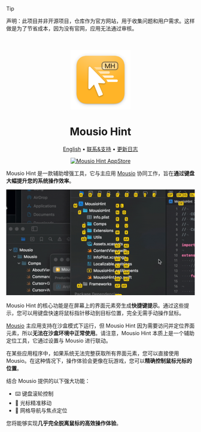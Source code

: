 <!--idoc:ignore:start-->
> [!TIP]
> 声明：此项目并非开源项目，仓库作为官方网站，用于收集问题和用户需求。这样做是为了节省成本，因为没有官网，应用无法通过审核。
<!--idoc:ignore:end-->

<div align="center">
  <br />
  <br />
  <img src="./assets/logo.png" width="160" height="160">
  <h1>
    Mousio Hint
  </h1>
  <!--rehype:style=border: 0;-->
  <p>
    <a href="./README.md">English</a> • 
    <a target="_blank" href="https://github.com/jaywcjlove/mousio/issues/new?template=bug_report_cn.yml">联系&支持</a> • 
    <a href="./CHANGELOG.zh.md">更新日志</a>
  </p>
  <p>
    <a target="_blank" href="https://github.com/jaywcjlove/mousio-hint/releases/latest/" title="Mousio Hint for macOS">
      <img alt="Mousio Hint AppStore" src="https://jaywcjlove.github.io/sb/download/apple-download.svg" height="51">
    </a>
  </p>
</div>

Mousio Hint 是一款辅助增强工具，它与主应用 [Mousio](https://apps.apple.com/app/Mousio/6746747327) 协同工作，旨在**通过键盘大幅提升您的系统操作效率**。

![Mousio Hint](./assets/mousio-hint.gif)

Mousio Hint 的核心功能是在屏幕上的界面元素旁生成**快捷键提示**。通过这些提示，您可以用键盘快速将鼠标指针移动到目标位置，完全无需手动操作鼠标。

[Mousio](https://apps.apple.com/app/Mousio/6746747327) 主应用支持在沙盒模式下运行，但 Mousio Hint 因为需要访问并定位界面元素，所以**无法在沙盒环境中正常使用**。请注意，Mousio Hint 本质上是一个辅助定位工具，它通过设置与 Mousio 进行联动。

在某些应用程序中，如果系统无法完整获取所有界面元素，您可以直接使用 Mousio。在这种情况下，操作体验会更像在玩游戏，您可以**精确控制鼠标光标的位置**。

结合 Mousio 提供的以下强大功能：

- ⌨️ 键盘滚轮控制
- 🎯 光标精准移动
- 🧭 网格导航与焦点定位

您将能够实现**几乎完全脱离鼠标的高效操作体验**。
